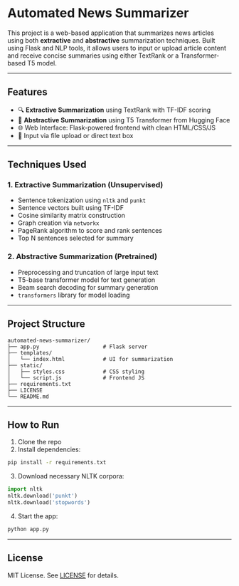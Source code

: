 # Automated News Summarizer

This project is a web-based application that summarizes news articles using both **extractive** and **abstractive** summarization techniques. Built using Flask and NLP tools, it allows users to input or upload article content and receive concise summaries using either TextRank or a Transformer-based T5 model.

---

## Features

- 🔍 **Extractive Summarization** using TextRank with TF-IDF scoring
- 🤖 **Abstractive Summarization** using T5 Transformer from Hugging Face
- 🌐 Web Interface: Flask-powered frontend with clean HTML/CSS/JS
- 📂 Input via file upload or direct text box

---

## Techniques Used

### 1. Extractive Summarization (Unsupervised)
- Sentence tokenization using `nltk` and `punkt`
- Sentence vectors built using TF-IDF
- Cosine similarity matrix construction
- Graph creation via `networkx`
- PageRank algorithm to score and rank sentences
- Top N sentences selected for summary

### 2. Abstractive Summarization (Pretrained)
- Preprocessing and truncation of large input text
- T5-base transformer model for text generation
- Beam search decoding for summary generation
- `transformers` library for model loading

---

## Project Structure

```
automated-news-summarizer/
├── app.py                    # Flask server
├── templates/
│   └── index.html            # UI for summarization
├── static/
│   ├── styles.css            # CSS styling
│   └── script.js             # Frontend JS
├── requirements.txt
├── LICENSE
└── README.md
```

---

## How to Run

1. Clone the repo
2. Install dependencies:
```bash
pip install -r requirements.txt
```
3. Download necessary NLTK corpora:
```python
import nltk
nltk.download('punkt')
nltk.download('stopwords')
```
4. Start the app:
```bash
python app.py
```

---

## License

MIT License. See [LICENSE](./LICENSE) for details.
